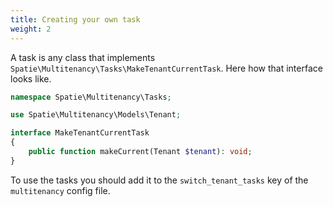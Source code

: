 ```yaml
---
title: Creating your own task
weight: 2
---
```


A task is any class that implements `Spatie\Multitenancy\Tasks\MakeTenantCurrentTask`. Here how that interface looks like.

```php
namespace Spatie\Multitenancy\Tasks;

use Spatie\Multitenancy\Models\Tenant;

interface MakeTenantCurrentTask
{
    public function makeCurrent(Tenant $tenant): void;
}
```

To use the tasks you should add it to the `switch_tenant_tasks` key of the `multitenancy` config file.


